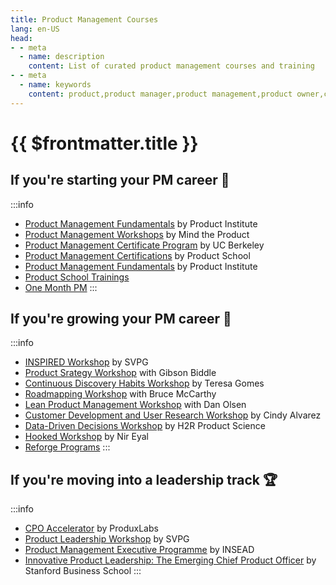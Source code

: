 ```yaml
---
title: Product Management Courses
lang: en-US
head:
- - meta
  - name: description
    content: List of curated product management courses and training
- - meta
  - name: keywords
    content: product,product manager,product management,product owner,courses, training, learning
---
```


# {{ $frontmatter.title }}


## If you're starting your PM career :muscle:
:::info
- [Product Management Fundamentals](https://productinstitute.com/) by Product Institute
- [Product Management Workshops](https://www.mindtheproduct.com/product-management-training/) by Mind the Product
- [Product Management Certificate Program](https://executive.berkeley.edu/programs/product-management) by UC Berkeley
- [Product Management Certifications](https://productschool.com/product-management-certification) by Product School
- [Product Management Fundamentals](https://productinstitute.com/) by Product Institute
- [Product School Trainings](https://productschool.com/)
- [One Month PM](https://onemonthpm.com/)
:::


## If you're growing your PM career :rocket:
:::info
- [INSPIRED Workshop](https://www.svpg.com/inspired-workshop/) by SVPG
- [Product Srategy Workshop](https://www.gibsonbiddle.com/workshops) with Gibson Biddle
- [Continuous Discovery Habits Workshop](https://www.producttalk.org/workshops/) by Teresa Gomes
- [Roadmapping Workshop](https://www.productculture.org/workshops) with Bruce McCarthy
- [Lean Product Management Workshop](https://dan-olsen.com/workshops/) with Dan Olsen
- [Customer Development and User Research Workshop](https://www.cindyalvarez.com/workshops/) by Cindy Alvarez
- [Data-Driven Decisions Workshop](https://www.h2rproductscience.com/data-driven-product-decisions-workshop) by H2R Product Science
- [Hooked Workshop](https://www.nirandfar.com/hooked-workshop/) by Nir Eyal
- [Reforge Programs](https://www.reforge.com/all-programs)
:::


## If you're moving into a leadership track :trophy:
:::info
- [CPO Accelerator](https://www.cpoaccelerator.com/) by ProduxLabs
- [Product Leadership Workshop](https://www.svpg.com/empowered-workshop/) by SVPG
- [Product Management Executive Programme](https://www.insead.edu/executive-education/partner-programmes/product-management-executive-overview) by INSEAD
- [Innovative Product Leadership: The Emerging Chief Product Officer](https://www.gsb.stanford.edu/exec-ed/programs/innovative-product-leadership) by Stanford Business School
:::

